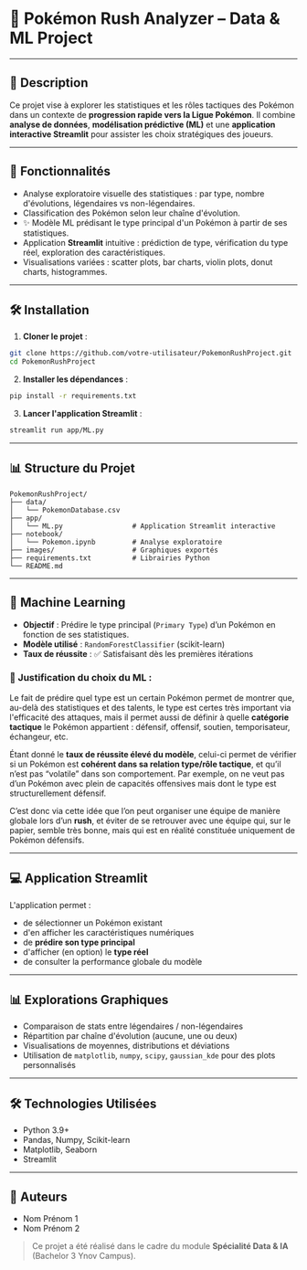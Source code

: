 # 🧠 Pokémon Rush Analyzer – Data & ML Project

&#x20;  &#x20;

---

## 📄 Description

Ce projet vise à explorer les statistiques et les rôles tactiques des Pokémon dans un contexte de **progression rapide vers la Ligue Pokémon**. Il combine **analyse de données**, **modélisation prédictive (ML)** et une **application interactive Streamlit** pour assister les choix stratégiques des joueurs.

---

## 📌 Fonctionnalités

- Analyse exploratoire visuelle des statistiques : par type, nombre d'évolutions, légendaires vs non-légendaires.
- Classification des Pokémon selon leur chaîne d'évolution.
- ✨ Modèle ML prédisant le type principal d'un Pokémon à partir de ses statistiques.
- Application **Streamlit** intuitive : prédiction de type, vérification du type réel, exploration des caractéristiques.
- Visualisations variées : scatter plots, bar charts, violin plots, donut charts, histogrammes.

---

## 🛠️ Installation

1. **Cloner le projet** :

```bash
git clone https://github.com/votre-utilisateur/PokemonRushProject.git
cd PokemonRushProject
```

2. **Installer les dépendances** :

```bash
pip install -r requirements.txt
```

3. **Lancer l'application Streamlit** :

```bash
streamlit run app/ML.py
```

---

## 📊 Structure du Projet

```
PokemonRushProject/
├── data/
│   └── PokemonDatabase.csv
├── app/
│   └── ML.py                 # Application Streamlit interactive
├── notebook/
│   └── Pokemon.ipynb         # Analyse exploratoire
├── images/                   # Graphiques exportés
├── requirements.txt          # Librairies Python
└── README.md
```

---

## 🤖 Machine Learning

- **Objectif** : Prédire le type principal (`Primary Type`) d’un Pokémon en fonction de ses statistiques.
- **Modèle utilisé** : `RandomForestClassifier` (scikit-learn)
- **Taux de réussite** : ✅ Satisfaisant dès les premières itérations

### 🔹 Justification du choix du ML :

Le fait de prédire quel type est un certain Pokémon permet de montrer que, au-delà des statistiques et des talents, le type est certes très important via l'efficacité des attaques, mais il permet aussi de définir à quelle **catégorie tactique** le Pokémon appartient : défensif, offensif, soutien, temporisateur, échangeur, etc.

Étant donné le **taux de réussite élevé du modèle**, celui-ci permet de vérifier si un Pokémon est **cohérent dans sa relation type/rôle tactique**, et qu’il n’est pas “volatile” dans son comportement. Par exemple, on ne veut pas d’un Pokémon avec plein de capacités offensives mais dont le type est structurellement défensif.

C’est donc via cette idée que l’on peut organiser une équipe de manière globale lors d’un **rush**, et éviter de se retrouver avec une équipe qui, sur le papier, semble très bonne, mais qui est en réalité constituée uniquement de Pokémon défensifs.

---

## 💻 Application Streamlit

L'application permet :

- de sélectionner un Pokémon existant
- d'en afficher les caractéristiques numériques
- de **prédire son type principal**
- d'afficher (en option) le **type réel**
- de consulter la performance globale du modèle

---

## 📊 Explorations Graphiques

- Comparaison de stats entre légendaires / non-légendaires
- Répartition par chaîne d'évolution (aucune, une ou deux)
- Visualisations de moyennes, distributions et déviations
- Utilisation de `matplotlib`, `numpy`, `scipy`, `gaussian_kde` pour des plots personnalisés

---

## 🛠️ Technologies Utilisées

- Python 3.9+
- Pandas, Numpy, Scikit-learn
- Matplotlib, Seaborn
- Streamlit

---

## 👤 Auteurs

- Nom Prénom 1
- Nom Prénom 2

> Ce projet a été réalisé dans le cadre du module **Spécialité Data & IA** (Bachelor 3 Ynov Campus).

